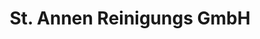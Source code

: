 ---
title: "St. Annen Reinigungs GmbH"
url: /brandenburg-an-der-havel/st-annen-reinigungs-gmbh/
shop: Wäscherei
---